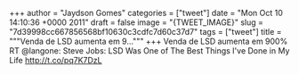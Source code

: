 
+++
author = "Jaydson Gomes"
categories = ["tweet"]
date = "Mon Oct 10 14:10:36 +0000 2011"
draft = false
image = "{TWEET_IMAGE}"
slug = "7d39998cc667856568bf10630c3cdfc7d60c37d7"
tags = ["tweet"]
title = """Venda de LSD aumenta em 9..."""
+++
Venda de LSD aumenta em 900% RT @langone: Steve Jobs: LSD Was One of The Best Things I've Done in My Life http://t.co/pq7K7DzL

